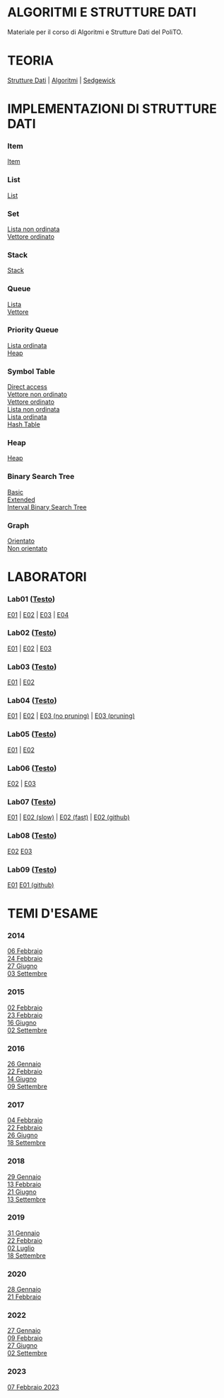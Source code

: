 # ALGORITMI E STRUTTURE DATI
 Materiale per il corso di Algoritmi e Strutture Dati del PoliTO. 

# TEORIA
 [Strutture Dati](https://github.com/giacomodandolo/Algoritmi_e_Strutture_Dati/tree/main/Programmazione) | 
 [Algoritmi](https://github.com/giacomodandolo/Algoritmi_e_Strutture_Dati/tree/main/Teoria) | 
 [Sedgewick](https://github.com/giacomodandolo/Algoritmi_e_Strutture_Dati/tree/main/Sedgewick)

# IMPLEMENTAZIONI DI STRUTTURE DATI

### Item
 [Item](https://github.com/giacomodandolo/Algoritmi_e_Strutture_Dati/tree/main/Strutture_Dati/Item)

### List
 [List](https://github.com/giacomodandolo/Algoritmi_e_Strutture_Dati/tree/main/Strutture_Dati/List)

### Set
 [Lista non ordinata](https://github.com/giacomodandolo/Algoritmi_e_Strutture_Dati/tree/main/Strutture_Dati/Set/Lista_non_ordinata) </br>
 [Vettore ordinato](https://github.com/giacomodandolo/Algoritmi_e_Strutture_Dati/tree/main/Strutture_Dati/Set/Vettore_ordinato)

### Stack
 [Stack](https://github.com/giacomodandolo/Algoritmi_e_Strutture_Dati/tree/main/Strutture_Dati/Stack) 

### Queue
 [Lista](https://github.com/giacomodandolo/Algoritmi_e_Strutture_Dati/tree/main/Strutture_Dati/Queue/Lista)  </br>
 [Vettore](https://github.com/giacomodandolo/Algoritmi_e_Strutture_Dati/tree/main/Strutture_Dati/Queue/Vettore)

### Priority Queue
 [Lista ordinata](https://github.com/giacomodandolo/Algoritmi_e_Strutture_Dati/tree/main/Strutture_Dati/Priority_Queue/Lista_ordinata) </br>
 [Heap](https://github.com/giacomodandolo/Algoritmi_e_Strutture_Dati/tree/main/Strutture_Dati/Priority_Queue/Heap)

### Symbol Table
 [Direct access](https://github.com/giacomodandolo/Algoritmi_e_Strutture_Dati/tree/main/Strutture_Dati/Symbol_Table/Direct_Access) </br>
 [Vettore non ordinato](https://github.com/giacomodandolo/Algoritmi_e_Strutture_Dati/tree/main/Strutture_Dati/Symbol_Table/Vettore_non_ordinato) </br>
 [Vettore ordinato](https://github.com/giacomodandolo/Algoritmi_e_Strutture_Dati/tree/main/Strutture_Dati/Symbol_Table/Vettore_ordinato) </br>
 [Lista non ordinata](https://github.com/giacomodandolo/Algoritmi_e_Strutture_Dati/tree/main/Strutture_Dati/Symbol_Table/Lista_non_ordinata) </br>
 [Lista ordinata](https://github.com/giacomodandolo/Algoritmi_e_Strutture_Dati/tree/main/Strutture_Dati/Symbol_Table/Lista_non_ordinata) </br>
 [Hash Table](https://github.com/giacomodandolo/Algoritmi_e_Strutture_Dati/tree/main/Strutture_Dati/Hash_Table)

### Heap
 [Heap](https://github.com/giacomodandolo/Algoritmi_e_Strutture_Dati/tree/main/Strutture_Dati/Heap)
 
### Binary Search Tree
 [Basic](https://github.com/giacomodandolo/Algoritmi_e_Strutture_Dati/tree/main/Strutture_Dati/Binary_Search_Tree/Basic) <br/>
 [Extended](https://github.com/giacomodandolo/Algoritmi_e_Strutture_Dati/tree/main/Strutture_Dati/Binary_Search_Tree/Extended) <br/>
 [Interval Binary Search Tree](https://github.com/giacomodandolo/Algoritmi_e_Strutture_Dati/tree/main/Strutture_Dati/Binary_Search_Tree/Interval_Binary_Search_Tree)

 ### Graph
 [Orientato](https://github.com/giacomodandolo/Algoritmi_e_Strutture_Dati/tree/main/Strutture_Dati/Graph/Oriented) <br/>
 [Non orientato](https://github.com/giacomodandolo/Algoritmi_e_Strutture_Dati/tree/main/Strutture_Dati/Graph/Not_Oriented) 
 
# LABORATORI

### Lab01 ([Testo](https://github.com/giacomodandolo/Algoritmi_e_Strutture_Dati/blob/main/Laboratori/Lab01.pdf))
 [E01](https://github.com/giacomodandolo/Algoritmi_e_Strutture_Dati/tree/main/Laboratori/s296525_1/L01/E01) |
 [E02](https://github.com/giacomodandolo/Algoritmi_e_Strutture_Dati/tree/main/Laboratori/s296525_1/L01/E02) |
 [E03](https://github.com/giacomodandolo/Algoritmi_e_Strutture_Dati/tree/main/Laboratori/s296525_1/L01/E03) |
 [E04](https://github.com/giacomodandolo/Algoritmi_e_Strutture_Dati/tree/main/Laboratori/s296525_1/L01/E04)

### Lab02 ([Testo](https://github.com/giacomodandolo/Algoritmi_e_Strutture_Dati/blob/main/Laboratori/Lab02.pdf))
 [E01](https://github.com/giacomodandolo/Algoritmi_e_Strutture_Dati/tree/main/Laboratori/Esercizi/Lab02/E01) |
 [E02](https://github.com/giacomodandolo/Algoritmi_e_Strutture_Dati/tree/main/Laboratori/Esercizi/Lab02/E02) |
 [E03](https://github.com/giacomodandolo/Algoritmi_e_Strutture_Dati/tree/main/Laboratori/s296525_1/L02/E03)

### Lab03 ([Testo](https://github.com/giacomodandolo/Algoritmi_e_Strutture_Dati/blob/main/Laboratori/Lab03.pdf))
 [E01](https://github.com/giacomodandolo/Algoritmi_e_Strutture_Dati/tree/main/Laboratori/Esercizi/Lab03/E01) |
 [E02](https://github.com/giacomodandolo/Algoritmi_e_Strutture_Dati/tree/main/Laboratori/Esercizi/Lab03/E02)

### Lab04 ([Testo](https://github.com/giacomodandolo/Algoritmi_e_Strutture_Dati/blob/main/Laboratori/Lab04.pdf))
 [E01](https://github.com/giacomodandolo/Algoritmi_e_Strutture_Dati/tree/main/Laboratori/Esercizi/Lab04/E01) |
 [E02](https://github.com/giacomodandolo/Algoritmi_e_Strutture_Dati/tree/main/Laboratori/Esercizi/Lab04/E02) |
 [E03 (no pruning)](https://github.com/giacomodandolo/Algoritmi_e_Strutture_Dati/tree/main/Laboratori/Esercizi/Lab04/E03_no_pruning) |
 [E03 (pruning)](https://github.com/giacomodandolo/Algoritmi_e_Strutture_Dati/tree/main/Laboratori/Esercizi/Lab04/E03_pruning)

### Lab05 ([Testo](https://github.com/giacomodandolo/Algoritmi_e_Strutture_Dati/blob/main/Laboratori/Lab05.pdf))
 [E01](https://github.com/giacomodandolo/Algoritmi_e_Strutture_Dati/tree/main/Laboratori/Esercizi/Lab05/E01) |
 [E02](https://github.com/giacomodandolo/Algoritmi_e_Strutture_Dati/tree/main/Laboratori/s296525_2/L05/E02)

### Lab06 ([Testo](https://github.com/giacomodandolo/Algoritmi_e_Strutture_Dati/blob/main/Laboratori/Lab06.pdf))
 [E02](https://github.com/giacomodandolo/Algoritmi_e_Strutture_Dati/tree/main/Laboratori/Esercizi/Lab06/E02) |
 [E03](https://github.com/giacomodandolo/Algoritmi_e_Strutture_Dati/tree/main/Laboratori/s296525_2/L06/E03)

### Lab07 ([Testo](https://github.com/giacomodandolo/Algoritmi_e_Strutture_Dati/blob/main/Laboratori/Lab07.pdf))
 [E01](https://github.com/giacomodandolo/Algoritmi_e_Strutture_Dati/tree/main/Laboratori/s296525_3/L07/E01) |
 [E02 (slow)](https://github.com/giacomodandolo/Algoritmi_e_Strutture_Dati/tree/main/Laboratori/Esercizi/Lab07/E02_slow) |
 [E02 (fast)](https://github.com/giacomodandolo/Algoritmi_e_Strutture_Dati/tree/main/Laboratori/Esercizi/Lab07/E02_fast) |
 [E02 (github)](https://github.com/giacomodandolo/Algoritmi_e_Strutture_Dati/tree/main/Laboratori/Esercizi/Lab07/E02_github)

### Lab08 ([Testo](https://github.com/giacomodandolo/Algoritmi_e_Strutture_Dati/blob/main/Laboratori/Lab08.pdf))
 [E02](https://github.com/giacomodandolo/Algoritmi_e_Strutture_Dati/tree/main/Laboratori/Esercizi/Lab08/E02)
 [E03](https://github.com/giacomodandolo/Algoritmi_e_Strutture_Dati/tree/main/Laboratori/Esercizi/Lab08/E03)

### Lab09 ([Testo](https://github.com/giacomodandolo/Algoritmi_e_Strutture_Dati/blob/main/Laboratori/Lab09.pdf))

 [E01](https://github.com/giacomodandolo/Algoritmi_e_Strutture_Dati/tree/main/Laboratori/Esercizi/Lab09/E01)
 [E01 (github)](https://github.com/giacomodandolo/Algoritmi_e_Strutture_Dati/tree/main/Laboratori/Esercizi/Lab09/E01_github)
 
# TEMI D'ESAME

### 2014
 [06 Febbraio](https://github.com/giacomodandolo/Algoritmi_e_Strutture_Dati/tree/main/Temi_esame/2014_02_06.pdf) <br/>
 [24 Febbraio](https://github.com/giacomodandolo/Algoritmi_e_Strutture_Dati/tree/main/Temi_esame/2014_02_24.pdf) <br/>
 [27 Giugno](https://github.com/giacomodandolo/Algoritmi_e_Strutture_Dati/tree/main/Temi_esame/2014_06_27.pdf) <br/>
 [03 Settembre](https://github.com/giacomodandolo/Algoritmi_e_Strutture_Dati/tree/main/Temi_esame/2014_09_03.pdf)
 
### 2015
 [02 Febbraio](https://github.com/giacomodandolo/Algoritmi_e_Strutture_Dati/tree/main/Temi_esame/2015_02_02.pdf) <br/>
 [23 Febbraio](https://github.com/giacomodandolo/Algoritmi_e_Strutture_Dati/tree/main/Temi_esame/2015_02_23.pdf) <br/>
 [16 Giugno](https://github.com/giacomodandolo/Algoritmi_e_Strutture_Dati/tree/main/Temi_esame/2015_06_16.pdf) <br/>
 [02 Settembre](https://github.com/giacomodandolo/Algoritmi_e_Strutture_Dati/tree/main/Temi_esame/2015_09_02.pdf)
 
### 2016
 [26 Gennaio](https://github.com/giacomodandolo/Algoritmi_e_Strutture_Dati/tree/main/Temi_esame/2016_01_26.pdf) <br/>
 [22 Febbraio](https://github.com/giacomodandolo/Algoritmi_e_Strutture_Dati/tree/main/Temi_esame/2016_02_22.pdf) <br/>
 [14 Giugno](https://github.com/giacomodandolo/Algoritmi_e_Strutture_Dati/tree/main/Temi_esame/2016_06_14.pdf) <br/>
 [09 Settembre](https://github.com/giacomodandolo/Algoritmi_e_Strutture_Dati/tree/main/Temi_esame/2016_09_09.pdf)
 
### 2017
 [04 Febbraio](https://github.com/giacomodandolo/Algoritmi_e_Strutture_Dati/tree/main/Temi_esame/2017_02_04.pdf) <br/>
 [22 Febbraio](https://github.com/giacomodandolo/Algoritmi_e_Strutture_Dati/tree/main/Temi_esame/2017_02_22.pdf) <br/>
 [26 Giugno](https://github.com/giacomodandolo/Algoritmi_e_Strutture_Dati/tree/main/Temi_esame/2017_06_26.pdf) <br/>
 [18 Settembre](https://github.com/giacomodandolo/Algoritmi_e_Strutture_Dati/tree/main/Temi_esame/2017_09_18.pdf)
 
### 2018
 [29 Gennaio](https://github.com/giacomodandolo/Algoritmi_e_Strutture_Dati/tree/main/Temi_esame/2018_01_29.pdf) <br/>
 [13 Febbraio](https://github.com/giacomodandolo/Algoritmi_e_Strutture_Dati/tree/main/Temi_esame/2018_02_13.pdf) <br/>
 [21 Giugno](https://github.com/giacomodandolo/Algoritmi_e_Strutture_Dati/tree/main/Temi_esame/2018_06_21.pdf) <br/>
 [13 Settembre](https://github.com/giacomodandolo/Algoritmi_e_Strutture_Dati/tree/main/Temi_esame/2018_09_13.pdf)
 
### 2019
 [31 Gennaio](https://github.com/giacomodandolo/Algoritmi_e_Strutture_Dati/tree/main/Temi_esame/2019_01_31.pdf) <br/>
 [22 Febbraio](https://github.com/giacomodandolo/Algoritmi_e_Strutture_Dati/tree/main/Temi_esame/2019_02_22.pdf) <br/>
 [02 Luglio](https://github.com/giacomodandolo/Algoritmi_e_Strutture_Dati/tree/main/Temi_esame/2019_07_02.pdf) <br/>
 [18 Settembre](https://github.com/giacomodandolo/Algoritmi_e_Strutture_Dati/tree/main/Temi_esame/2019_09_18.pdf)
 
### 2020
 [28 Gennaio](https://github.com/giacomodandolo/Algoritmi_e_Strutture_Dati/tree/main/Temi_esame/2020_01_28.pdf) <br/>
 [21 Febbraio](https://github.com/giacomodandolo/Algoritmi_e_Strutture_Dati/tree/main/Temi_esame/2020_02_21.pdf) 
 
### 2022
 [27 Gennaio](https://github.com/giacomodandolo/Algoritmi_e_Strutture_Dati/tree/main/Temi_esame/2022_01_27.pdf) <br/>
 [09 Febbraio](https://github.com/giacomodandolo/Algoritmi_e_Strutture_Dati/tree/main/Temi_esame/2022_02_09.pdf) <br/>
 [27 Giugno](https://github.com/giacomodandolo/Algoritmi_e_Strutture_Dati/tree/main/Temi_esame/2022_06_27.pdf) <br/>
 [02 Settembre](https://github.com/giacomodandolo/Algoritmi_e_Strutture_Dati/tree/main/Temi_esame/2022_09_02.pdf)
 
### 2023
 [07 Febbraio 2023](https://github.com/giacomodandolo/Algoritmi_e_Strutture_Dati/tree/main/Temi_esame/2023_02_07.pdf) <br/>
 
 

